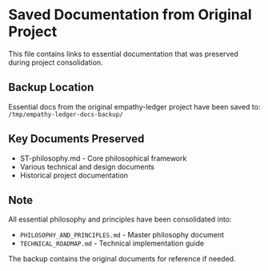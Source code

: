 # Saved Documentation from Original Project

This file contains links to essential documentation that was preserved during project consolidation.

## Backup Location

Essential docs from the original empathy-ledger project have been saved to:
`/tmp/empathy-ledger-docs-backup/`

## Key Documents Preserved

- ST-philosophy.md - Core philosophical framework
- Various technical and design documents
- Historical project documentation

## Note

All essential philosophy and principles have been consolidated into:

- `PHILOSOPHY_AND_PRINCIPLES.md` - Master philosophy document
- `TECHNICAL_ROADMAP.md` - Technical implementation guide

The backup contains the original documents for reference if needed.
